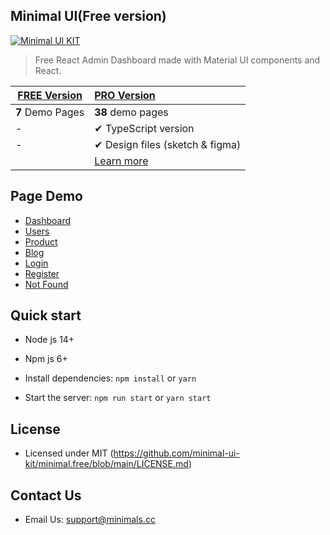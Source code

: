 ## Minimal UI(Free version)

[![Minimal UI KIT](https://www.dropbox.com/s/cg8fwosrrs53zgp/cover.jpg?dl=1)](https://minimal-free.vercel.app/)

> Free React Admin Dashboard made with Material UI components and React.

| [FREE Version](https://minimal-free.vercel.app/) | [PRO Version](https://material-ui.com/store/items/minimal-dashboard/) |
| ------------------------------------------------ | :-------------------------------------------------------------------- |
| **7** Demo Pages                                 | **38** demo pages                                                     |
| -                                                | ✔ TypeScript version                                                  |
| -                                                | ✔ Design files (sketch & figma)                                       |
|                                                  | [Learn more](https://docs-minimals.vercel.app/package)                |

## Page Demo

- [Dashboard](https://minimal-free.vercel.app/dashboard/app)
- [Users](https://minimal-free.vercel.app/dashboard/user)
- [Product](https://minimal-free.vercel.app/dashboard/products)
- [Blog](https://minimal-free.vercel.app/dashboard/blog)
- [Login](https://minimal-free.vercel.app/login)
- [Register](https://minimal-free.vercel.app/register)
- [Not Found](https://minimal-free.vercel.app/404)

## Quick start

- Node js 14+

- Npm js 6+

- Install dependencies: `npm install` or `yarn`

- Start the server: `npm run start` or `yarn start`

## License

- Licensed under MIT (https://github.com/minimal-ui-kit/minimal.free/blob/main/LICENSE.md)

## Contact Us

- Email Us: support@minimals.cc
